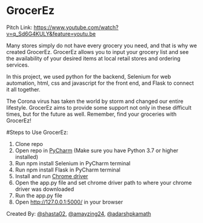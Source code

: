 # GrocerEz

Pitch Link: https://www.youtube.com/watch?v=q_Sd6G4KULY&feature=youtu.be

Many stores simply do not have every grocery you need, and that is why we created GrocerEz. GrocerEz allows you to input your grocery list and see the availability of your desired items at local retail stores and ordering services.

In this project, we used python for the backend, Selenium for web automation, html, css and javascript for the front end, and Flask to connect it all together.

The Corona virus has taken the world by storm and changed our entire lifestyle. GrocerEz aims to provide some support not only in these difficult times, but for the future as well. Remember, find your groceries with GrocerEz!

#Steps to Use GrocerEz:
1. Clone repo
2. Open repo in [PyCharm](https://www.jetbrains.com/pycharm/download/) (Make sure you have Python 3.7 or higher installed)
3. Run npm install Selenium in PyCharm terminal 
4. Run npm install Flask in PyCharm terminal
2. Install and run [Chrome driver](https://chromedriver.chromium.org/downloads)
3. Open the app.py file and set chrome driver path to where your chrome driver was downloaded
4. Run the app.py file
5. Open http://127.0.0.1:5000/ in your browser

Created By:
[@shasta02](https://github.com/shasta02),
[@amayzing24](https://github.com/Amayzing24),
[@adarshpkamath](https://github.com/adarshpkamath)
